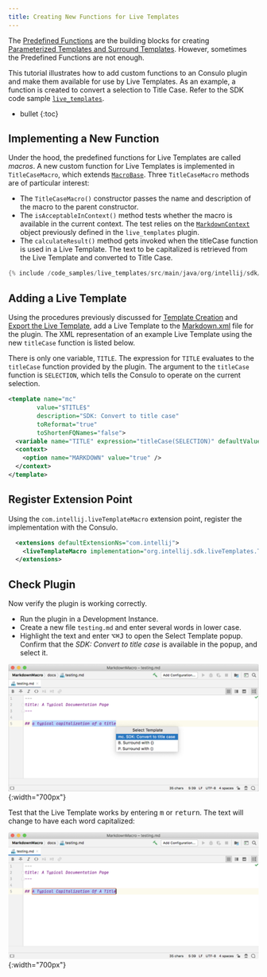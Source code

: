 ```yaml
---
title: Creating New Functions for Live Templates
---
```

<!-- Copyright 2000-2020 JetBrains s.r.o. and other contributors. Use of this source code is governed by the Apache 2.0 license that can be found in the LICENSE file. -->

The [Predefined Functions](https://www.jetbrains.com/help/idea/template-variables.html?s=quick#predefined_functions) are the building blocks for creating [Parameterized Templates and Surround Templates](https://www.jetbrains.com/help/idea/using-live-templates.html?s=quick#live_templates_types).
However, sometimes the Predefined Functions are not enough.

This tutorial illustrates how to add custom functions to an Consulo plugin and make them available for use by Live Templates.
As an example, a function is created to convert a selection to Title Case.
Refer to the SDK code sample [`live_templates`](https://github.com/JetBrains/intellij-sdk-code-samples/tree/master/live_templates).

* bullet
{:toc}

## Implementing a New Function
Under the hood, the predefined functions for Live Templates are called _macros_.
A new custom function for Live Templates is implemented in `TitleCaseMacro`, which extends [`MacroBase`](upsource:///platform/lang-impl/src/com/intellij/codeInsight/template/macro/MacroBase.java).
Three `TitleCaseMacro` methods are of particular interest:
* The `TitleCaseMacro()` constructor passes the name and description of the macro to the parent constructor.
* The `isAcceptableInContext()` method tests whether the macro is available in the current context.
  The test relies on the [`MarkdownContext`](template_support.md#implement-templatecontexttype) object previously defined in the `live_templates` plugin.
* The `calculateResult()` method gets invoked when the titleCase function is used in a Live Template.
  The text to be capitalized is retrieved from the Live Template and converted to Title Case.

```java
{% include /code_samples/live_templates/src/main/java/org/intellij/sdk/liveTemplates/TitleCaseMacro.java%}
```

## Adding a Live Template
Using the procedures previously discussed for [Template Creation](template_support.md#template-creation) and [Export the Live Template](template_support.md#export-the-live-template), add a Live Template to the [Markdown.xml](https://github.com/JetBrains/intellij-sdk-code-samples/tree/master/live_templates/src/main/resources/liveTemplates) file for the plugin.
The XML representation of an example Live Template using the new `titleCase` function is listed below.

There is only one variable, `TITLE`.
The expression for `TITLE` evaluates to the `titleCase` function provided by the plugin.
The argument to the `titleCase` function is `SELECTION`, which tells the Consulo to operate on the current selection.

```xml
<template name="mc"
        value="$TITLE$"
        description="SDK: Convert to title case"
        toReformat="true"
        toShortenFQNames="false">
  <variable name="TITLE" expression="titleCase(SELECTION)" defaultValue="the quick brown fox" alwaysStopAt="true" />
  <context>
    <option name="MARKDOWN" value="true" />
  </context>
</template>
```

## Register Extension Point
Using the `com.intellij.liveTemplateMacro` extension point, register the implementation with the Consulo.

```xml
  <extensions defaultExtensionNs="com.intellij">
    <liveTemplateMacro implementation="org.intellij.sdk.liveTemplates.TitleCaseMacro"/>
  </extensions>
```

## Check Plugin
Now verify the plugin is working correctly.
* Run the plugin in a Development Instance.
* Create a new file `testing.md` and enter several words in lower case.
* Highlight the text and enter <kbd>⌥⌘J</kbd> to open the Select Template popup.
  Confirm that the _SDK: Convert to title case_ is available in the popup, and select it.

![Convert to title case](img/invoke_titleCase.png){:width="700px"}

Test that the Live Template works by entering <kbd>m</kbd> or <kbd>return</kbd>.
The text will change to have each word capitalized:

![Converted to title case](img/applied_titleCase.png){:width="700px"}
